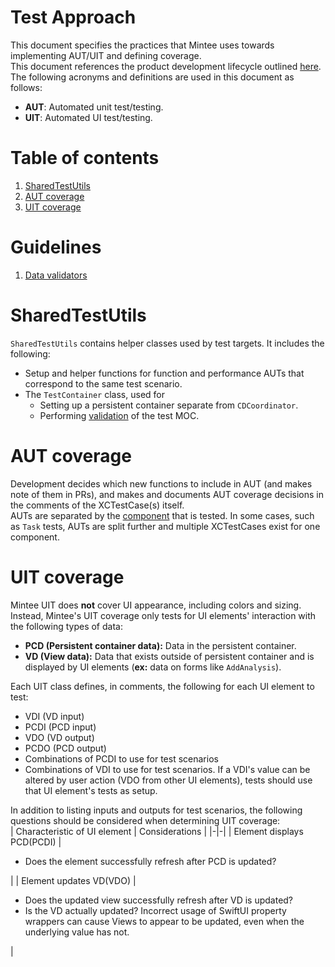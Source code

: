 # Test Approach
This document specifies the practices that Mintee uses towards implementing AUT/UIT and defining coverage.  
This document references the product development lifecycle outlined [here](../../README.md).  
The following acronyms and definitions are used in this document as follows:  
* __AUT__: Automated unit test/testing.
* __UIT__: Automated UI test/testing.

# Table of contents
1. [SharedTestUtils](#sharedtestutils)
1. [AUT coverage](#aut-coverage)
1. [UIT coverage](#uit-coverage)

# Guidelines
1. [Data validators](../../pull_request_template.md#moc_validation)

# SharedTestUtils
`SharedTestUtils` contains helper classes used by test targets. It includes the following:
- Setup and helper functions for function and performance AUTs that correspond to the same test scenario.  
- The `TestContainer` class, used for
    - Setting up a persistent container separate from `CDCoordinator`.
    - Performing [validation](#data-validators) of the test MOC.

# AUT coverage
Development decides which new functions to include in AUT (and makes note of them in PRs), and makes and documents AUT coverage decisions in the comments of the XCTestCase(s) itself.  
AUTs are separated by the [component](./application-architecture.md) that is tested. In some cases, such as `Task` tests, AUTs are split further and multiple XCTestCases exist for one component.

# UIT coverage
Mintee UIT does __not__ cover UI appearance, including colors and sizing.  
Instead, Mintee's UIT coverage only tests for UI elements' interaction with the following types of data:  
* __PCD (Persistent container data):__ Data in the persistent container.
* __VD (View data):__ Data that exists outside of persistent container and is displayed by UI elements (__ex:__ data on forms like `AddAnalysis`).

Each UIT class defines, in comments, the following for each UI element to test: 
* VDI (VD input)
* PCDI (PCD input)
* VDO (VD output)
* PCDO (PCD output)
* Combinations of PCDI to use for test scenarios
* Combinations of VDI to use for test scenarios. If a VDI's value can be altered by user action (VDO from other UI elements), tests should use that UI element's tests as setup. 

In addition to listing inputs and outputs for test scenarios, the following questions should be considered when determining UIT coverage:  
| Characteristic of UI element | Considerations |
|-|-|
| Element displays PCD(PCDI) | <ul> <li/> Does the element successfully refresh after PCD is updated? </ul> |
| Element updates VD(VDO) | <ul> <li/> Does the updated view successfully refresh after VD is updated? <li/> Is the VD actually updated? Incorrect usage of SwiftUI property wrappers can cause Views to appear to be updated, even when the underlying value has not. </ul> |